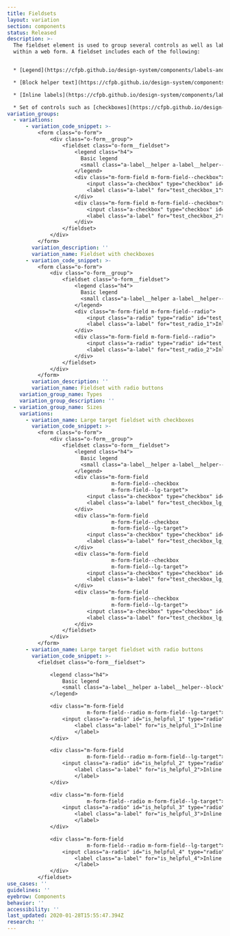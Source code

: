 ```yaml
---
title: Fieldsets
layout: variation
section: components
status: Released
description: >-
  The fieldset element is used to group several controls as well as labels
  within a web form. A fieldset includes each of the following:


  * [Legend](https://cfpb.github.io/design-system/components/labels-and-legends)

  * [Block helper text](https://cfpb.github.io/design-system/components/helper-text) (if necessary)

  * [Inline labels](https://cfpb.github.io/design-system/components/labels-and-legends)

  * Set of controls such as [checkboxes](https://cfpb.github.io/design-system/components/checkboxes) or [radio buttons](https://cfpb.github.io/design-system/components/radio-buttons)
variation_groups:
  - variations:
      - variation_code_snippet: >-
          <form class="o-form">
              <div class="o-form__group">
                  <fieldset class="o-form__fieldset">
                      <legend class="h4">
                        Basic legend
                        <small class="a-label__helper a-label__helper--block">Use block helper text for instructions</small>
                      </legend>
                      <div class="m-form-field m-form-field--checkbox">
                          <input class="a-checkbox" type="checkbox" id="test_checkbox_1" name="test_checkbox">
                          <label class="a-label" for="test_checkbox_1">Inline label</label>
                      </div>
                      <div class="m-form-field m-form-field--checkbox">
                          <input class="a-checkbox" type="checkbox" id="test_checkbox_2" name="test_checkbox">
                          <label class="a-label" for="test_checkbox_2">Inline label</label>
                      </div>
                  </fieldset>
              </div>
          </form>
        variation_description: ''
        variation_name: Fieldset with checkboxes
      - variation_code_snippet: >-
          <form class="o-form">
              <div class="o-form__group">
                  <fieldset class="o-form__fieldset">
                      <legend class="h4">
                        Basic legend
                        <small class="a-label__helper a-label__helper--block">Use block helper text for instructions</small>
                      </legend>
                      <div class="m-form-field m-form-field--radio">
                          <input class="a-radio" type="radio" id="test_radio_1" name="test_radio">
                          <label class="a-label" for="test_radio_1">Inline label</label>
                      </div>
                      <div class="m-form-field m-form-field--radio">
                          <input class="a-radio" type="radio" id="test_radio_2" name="test_radio">
                          <label class="a-label" for="test_radio_2">Inline label</label>
                      </div>
                  </fieldset>
              </div>
          </form>
        variation_description: ''
        variation_name: Fieldset with radio buttons
    variation_group_name: Types
    variation_group_description: ''
  - variation_group_name: Sizes
    variations:
      - variation_name: Large target fieldset with checkboxes
        variation_code_snippet: >-
          <form class="o-form">
              <div class="o-form__group">
                  <fieldset class="o-form__fieldset">
                      <legend class="h4">
                        Basic legend
                        <small class="a-label__helper a-label__helper--block">Use block helper text for instructions</small>
                      </legend>
                      <div class="m-form-field
                                  m-form-field--checkbox
                                  m-form-field--lg-target">
                          <input class="a-checkbox" type="checkbox" id="test_checkbox_lg_default_1">
                          <label class="a-label" for="test_checkbox_lg_default_1">Inline label</label>
                      </div>
                      <div class="m-form-field
                                  m-form-field--checkbox
                                  m-form-field--lg-target">
                          <input class="a-checkbox" type="checkbox" id="test_checkbox_lg_default_2">
                          <label class="a-label" for="test_checkbox_lg_default_2">Inline label</label>
                      </div>
                      <div class="m-form-field
                                  m-form-field--checkbox
                                  m-form-field--lg-target">
                          <input class="a-checkbox" type="checkbox" id="test_checkbox_lg_default_3">
                          <label class="a-label" for="test_checkbox_lg_default_3">Inline label</label>
                      </div>
                      <div class="m-form-field
                                  m-form-field--checkbox
                                  m-form-field--lg-target">
                          <input class="a-checkbox" type="checkbox" id="test_checkbox_lg_default_4">
                          <label class="a-label" for="test_checkbox_lg_default_4">Inline label</label>
                      </div>
                  </fieldset>
              </div>
          </form>
      - variation_name: Large target fieldset with radio buttons
        variation_code_snippet: >-
          <fieldset class="o-form__fieldset">

              <legend class="h4">
                  Basic legend
                  <small class="a-label__helper a-label__helper--block">Use block helper text for instructions</small>
              </legend>

              <div class="m-form-field
                          m-form-field--radio m-form-field--lg-target">
                  <input class="a-radio" id="is_helpful_1" type="radio" name="is_helpful" value="1">
                      <label class="a-label" for="is_helpful_1">Inline label
                      </label>
              </div>

              <div class="m-form-field
                          m-form-field--radio m-form-field--lg-target">
                  <input class="a-radio" id="is_helpful_2" type="radio" name="is_helpful" value="0">
                      <label class="a-label" for="is_helpful_2">Inline label
                      </label>
              </div>

              <div class="m-form-field
                          m-form-field--radio m-form-field--lg-target">
                  <input class="a-radio" id="is_helpful_3" type="radio" name="is_helpful" value="0">
                      <label class="a-label" for="is_helpful_3">Inline label
                      </label>
              </div>

              <div class="m-form-field
                          m-form-field--radio m-form-field--lg-target">
                  <input class="a-radio" id="is_helpful_4" type="radio" name="is_helpful" value="0">
                      <label class="a-label" for="is_helpful_4">Inline label
                      </label>
              </div>
          </fieldset>
use_cases: ''
guidelines: ''
eyebrow: Components
behavior: ''
accessibility: ''
last_updated: 2020-01-28T15:55:47.394Z
research: ''
---
```

